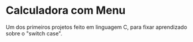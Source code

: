 # Calculadora com Menu



Um dos primeiros projetos feito em linguagem C, para fixar aprendizado sobre o "switch case".






